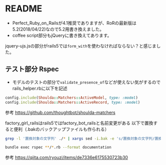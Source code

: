 # README

- Perfect_Ruby_on_Railsが4.1推奨でありますが、RoRの最新版は5.2(2018/04/22)なので5.2用書き換えました。
- coffee script部分もjQueryに書き換えてあります。

jquery-ujs.jsの部分がrails5では`form_with`を使わなければならない？と感じました。


## テスト部分 Rspec
- モデルのテストの部分で`validate_presence_of`などが使えない気がするので
rails_helper.rbに以下を記述

```ruby
config.include(Shoulda::Matchers::ActiveModel, type: :model)
config.include(Shoulda::Matchers::ActiveRecord, type: :model)
```

参考
https://github.com/thoughtbot/shoulda-matchers


factory_girl_railsはrails5ではfactory_bot_railsと名前変更がある
以下で置換すると便利（.bakのバックアップファイルも作られる）
```zsh
grep -l '置換対象の文字列' ./* | xargs sed -i.bak -e 's/置換対象の文字列/置換後の文字列/g'
```

```zsh
bundle exec rspec **/*.rb --format documentation
```
参考
https://qiita.com/ryouzi/items/de7336e6175530723b30